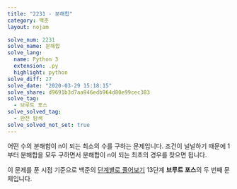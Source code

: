 ```yaml
---
title: "2231 - 분해합"
category: 백준
layout: nojam

solve_num: 2231
solve_name: 분해합
solve_lang:
  name: Python 3
  extension: .py
  highlight: python
solve_diff: 27
solve_date: "2020-03-29 15:18:15"
solve_share: d9691b3d7aa946edb964d80e99cec383
solve_tag:
  - 브루트 포스
solve_solved_tag:
  - 완전 탐색
solve_solved_not_set: true
---
```


어떤 수의 분해합이 n이 되는 최소의 수를 구하는 문제입니다. 조건이 널널하기 때문에 1부터 분해합을 모두 구하면서 분해합이 n이 되는 최초의 경우를 찾으면 됩니다.

이 문제를 푼 시점 기준으로 백준의 [단계별로 풀어보기](http://noj.am/p/s) 13단계 **브루트 포스**의 두 번째 문제입니다.
